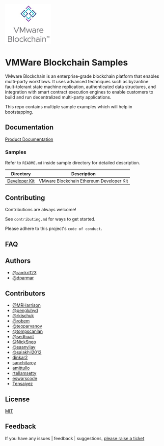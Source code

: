 <img src="./assets/vmware-blockchain-logo.jpg" width="150">


# VMWare Blockchain Samples

VMware Blockchain is an enterprise-grade blockchain platform that enables multi-party workflows. It uses advanced techniques such as byzantine fault-tolerant state machine replication, authenticated data structures, and integration with smart contract execution engines to enable customers to build and run decentralized multi-party applications.


This repo contains multiple sample examples which will help in bootstapping.



## Documentation

[Product Documentation](https://docs.vmware.com/en/VMware-Blockchain)

### Samples

Refer to `README.md` inside sample directory for detailed description.

| Directory | Description |
|-----------|-------------|
| [Developer Kit](https://github.com/vmware-samples/vmware-blockchain-samples/tree/master/vmware-blockchain-ethereum-developer-kit) | VMware Blockchain Ethereum Developer Kit|

  
## Contributing

Contributions are always welcome!

See `contributing.md` for ways to get started.

Please adhere to this project's `code of conduct`.


## FAQ

## Authors

- [@ramkri123](https://github.com/ramkri123)
- [@dparmar](https://github.com/dparmar)

## Contributors

- [@MRHarrison](https://github.com/MRHarrison)
- [@pengluhyd](https://github.com/pengluhyd)
- [@rkischuk](https://github.com/rkischuk)
- [@robem](https://github.com/robem)
- [@teoparvanov](https://github.com/teoparvanov)
- [@tompscanlan](https://github.com/tompscanlan)
- [@sedhuait](https://github.com/sedhuait)
- [@NickSneo](https://github.com/NickSneo)
- [@saanvijay](https://github.com/saanvijay)
- [@saiakhil2012](https://github.com/saiakhil2012)
- [dinkar2](https://github.com/dinkar2)
- [sanchitaroy](https://github.com/sanchitaroy)
- [amittullo](https://github.com/amittullo)
- [rtellamsetty](https://github.com/rtellamsetty)
- [eswarscode](https://github.com/eswarscode)
- [Tensaiyez](https://github.com/Tensaiyez)

## License

[MIT](https://choosealicense.com/licenses/mit/)


## Feedback

If you have any issues | feedback | suggestions, [please raise a ticket](https://github.com/vmware-samples/vmware-blockchain-samples/issues)

